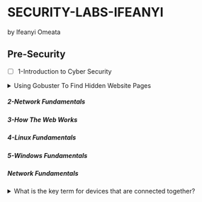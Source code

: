 # SECURITY-LABS-IFEANYI
by Ifeanyi Omeata

## Pre-Security

- [ ] 1-Introduction to Cyber Security

<details>
  <summary>Using Gobuster To Find Hidden Website Pages</summary>

  ```
  gobuster -u http://fakebank.thm -w wordlist.txt dir
  ```
  - [ ] -u is used to state the website we're scanning
  - [ ] -w takes a list of words to iterate through to find hidden pages.

</details>


##### 2-Network Fundamentals

##### 3-How The Web Works
 
##### 4-Linux Fundamentals

##### 5-Windows Fundamentals









##### Network Fundamentals
 
<details>
  <summary>What is the key term for devices that are connected together? </summary>

   - [ ] Network

</details>








